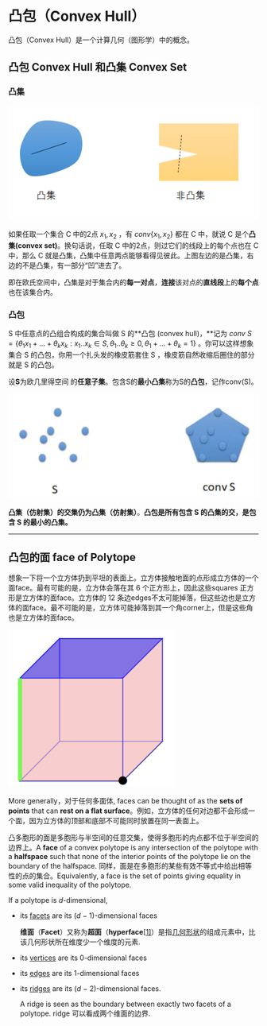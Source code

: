 # 凸包（Convex Hull）

凸包（Convex Hull）是一个计算几何（图形学）中的概念。

## 凸包 Convex Hull 和凸集 Convex Set

### 凸集

![img](./attachments/v2-630cd8e78907f20c9dc8089af61dad16_r.jpg)

如果任取一个集合 C 中的2点 $x_{1},x_{2}$ ，有 $conv\{x_{1},x_{2}\}$ 都在 C 中，就说 C 是个**凸集(convex set)**。换句话说，任取 C 中的2点，则过它们的线段上的每个点也在 C 中，那么 C 就是凸集，凸集中任意两点能够看得见彼此。上图左边的是凸集，右边的不是凸集，有一部分“凹”进去了。

即在欧氏空间中，凸集是对于集合内的**每一对点**，**连接**该对点的**直线段**上的**每个点**也在该集合内。

### 凸包

S 中任意点的凸组合构成的集合叫做 S 的**凸包 (convex hull)，**记为 $conv\ S=\{\theta_{1}x_{1}+...+\theta_{k}x_{k}: x_{1}..x_{k}\in S,\theta_{1}..\theta_{k}\geq 0,\theta_{1}+...+\theta_{k}=1\}$ 。你可以这样想象集合 S 的凸包，你用一个扎头发的橡皮筋套住 S ，橡皮筋自然收缩后圈住的部分就是 S 的凸包。

设**S**为欧几里得空间 的**任意子集**。包含S的**最小凸集**称为S的**凸包**，记作conv(S)。

![image-20240106112511178](./attachments/image-20240106112511178.png)

**凸集（仿射集）的交集仍为凸集（仿射集）**。**凸包是所有包含 S 的凸集的交，是包含 S 的最小的凸集。**

***

## 凸包的面 face of Polytope

想象一下将一个立方体扔到平坦的表面上。立方体接触地面的点形成立方体的一个面face。最有可能的是，立方体会落在其 6 个正方形上，因此这些squares 正方形是立方体的面face。立方体的 12 条边edges不太可能掉落，但这些边也是立方体的面face。最不可能的是，立方体可能掉落到其一个角corner上，但是这些角也是立方体的面face。

![image-20231214213548515](./attachments/image-20231214213548515.png)

More generally，对于任何多面体, faces can be thought of as the **sets of points** that can
**rest on a flat surface**。例如，立方体的任何对边都不会形成一个面，因为立方体的顶部和底部不可能同时放置在同一表面上。

凸多胞形的面是多胞形与半空间的任意交集，使得多胞形的内点都不位于半空间的边界上。A **face** of a convex polytope is any intersection of the polytope with a **halfspace** such that none of the interior points of the polytope lie on the boundary of the halfspace. 同样，面是在多胞形的某些有效不等式中给出相等性的点的集合。Equivalently, a face is the set of points giving equality in some valid inequality of the polytope.

If a polytope is *d*-dimensional, 

* its [facets](https://en.wikipedia.org/wiki/Facet_(mathematics)) are its (*d* − 1)-dimensional faces

  **维面**（**Facet**）又称为**超面**（**hyperface**[[1\]](https://zh.wikipedia.org/wiki/維面#cite_note-1)）是指[几何形状](https://zh.wikipedia.org/wiki/几何形状)的组成元素中，比该几何形状所在维度少一个维度的元素.

* its [vertices](https://en.wikipedia.org/wiki/Vertex_(geometry)) are its 0-dimensional faces

* its [edges](https://en.wikipedia.org/wiki/Edge_(geometry)) are its 1-dimensional faces

* its [ridges](https://en.wikipedia.org/wiki/Ridge_(geometry)) are its (*d* − 2)-dimensional faces. 

  A ridge is seen as the boundary between exactly two facets of a polytope. ridge 可以看成两个维面的边界.